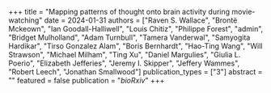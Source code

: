 +++
title = "Mapping patterns of thought onto brain activity during movie-watching"
date = 2024-01-31
authors = ["Raven S. Wallace", "Brontë Mckeown", "Ian Goodall-Halliwell", "Louis Chitiz", "Philippe Forest", "admin", "Bridget Mulholland", "Adam Turnbull", "Tamera Vanderwal", "Samyogita Hardikar", "Tirso Gonzalez Alam", "Boris Bernhardt", "Hao-Ting Wang", "Will Strawson", "Michael Milham", "Ting Xu", "Daniel Margulies", "Giulia L. Poerio", "Elizabeth Jefferies", "Jeremy I. Skipper", "Jeffery Wammes", "Robert Leech", "Jonathan Smallwood"]
publication_types = ["3"]
abstract = ""
featured = false
publication = "*bioRxiv*"
+++

